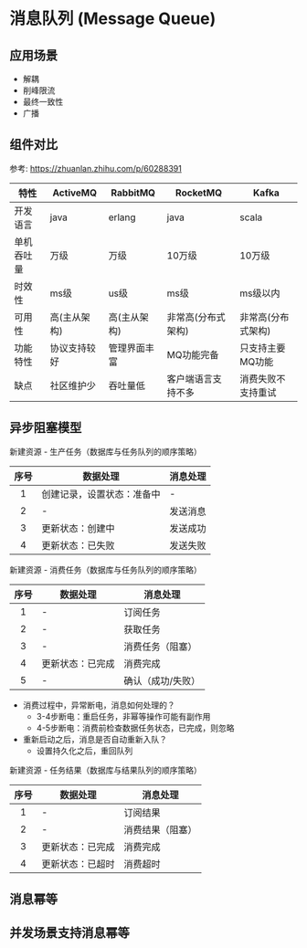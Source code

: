 # 消息队列 (Message Queue)

## 应用场景

- 解耦
- 削峰限流
- 最终一致性
- 广播

## 组件对比

参考: https://zhuanlan.zhihu.com/p/60288391

特性 | ActiveMQ | RabbitMQ | RocketMQ | Kafka
--- | --- | --- | --- | ---
开发语言 | java | erlang | java | scala
单机吞吐量 | 万级 | 万级 | 10万级 | 10万级
时效性 | ms级 | us级 | ms级 | ms级以内
可用性 | 高(主从架构) | 高(主从架构) | 非常高(分布式架构) | 非常高(分布式架构)
功能特性 | 协议支持较好 | 管理界面丰富 | MQ功能完备 | 只支持主要MQ功能
缺点 | 社区维护少 | 吞吐量低 | 客户端语言支持不多 | 消费失败不支持重试

## 异步阻塞模型

新建资源 - 生产任务（数据库与任务队列的顺序策略）

序号 | 数据处理 | 消息处理
:---: | --- | ---
1 | 创建记录，设置状态：准备中 | -
2 | - | 发送消息
3 | 更新状态：创建中 | 发送成功
4 | 更新状态：已失败 | 发送失败


新建资源 - 消费任务（数据库与任务队列的顺序策略）

序号 | 数据处理 | 消息处理
:---: | --- | ---
1 | - | 订阅任务
2 | - | 获取任务
3 | - | 消费任务（阻塞）
4 | 更新状态：已完成 | 消费完成
5 | - | 确认（成功/失败）

- 消费过程中，异常断电，消息如何处理的？  
    + 3-4步断电：重启任务，非幂等操作可能有副作用
    + 4-5步断电：消费前检查数据任务状态，已完成，则忽略
- 重新启动之后，消息是否自动重新入队？  
    + 设置持久化之后，重回队列


新建资源 - 任务结果（数据库与结果队列的顺序策略）

序号 | 数据处理 | 消息处理
:---: | --- | ---
1 | - | 订阅结果
2 | - | 消费结果（阻塞）
3 | 更新状态：已完成 | 消费完成
4 | 更新状态：已超时 | 消费超时


## 消息幂等

## 并发场景支持消息幂等
